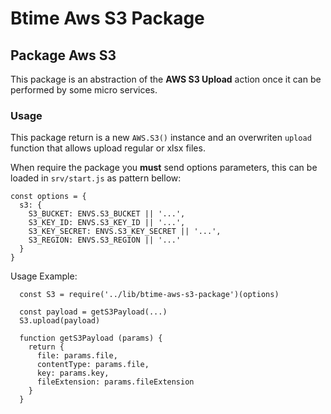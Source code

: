 # Btime Aws S3 Package

## Package Aws S3

This package is an abstraction of the **AWS S3 Upload** action once it can be performed by some micro services.


### Usage

This package return is a new `AWS.S3()` instance and an overwriten `upload` function that allows upload regular or xlsx files.

When require the package you **must** send options parameters, this can be loaded in `srv/start.js` as pattern bellow:

```JS
const options = {
  s3: {
    S3_BUCKET: ENVS.S3_BUCKET || '...',
    S3_KEY_ID: ENVS.S3_KEY_ID || '...',
    S3_KEY_SECRET: ENVS.S3_KEY_SECRET || '...',
    S3_REGION: ENVS.S3_REGION || '...'
  }
}
```

Usage Example:

```JS
  const S3 = require('../lib/btime-aws-s3-package')(options)

  const payload = getS3Payload(...)
  S3.upload(payload)

  function getS3Payload (params) {
    return {
      file: params.file,
      contentType: params.file,
      key: params.key,
      fileExtension: params.fileExtension
    }
  }
```
